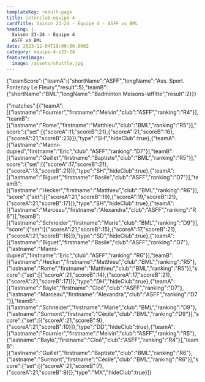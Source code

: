 ```yaml
---
templateKey: result-page
title: interclub-equipe-4
cardTitle: Saison 23-24 - Équipe 4 - ASFF vs BML 
heading: |-
  Saison 23-24 - Équipe 4
  ASFF vs BML
date: 2023-12-04T19:00:00.000Z
category: equipe-4-s23-24
featuredimage:
  image: /assets/shuttle.jpg
---
```


<teamscoreboard>{"teamScore":{"teamA":{"shortName":"ASFF","longName":"Ass. Sport. Fontenay Le Fleury","result":5},"teamB":{"shortName":"BML","longName":"Badminton Maisons-laffitte","result":2}}}</teamscoreboard>

<scoreboard>{"matches":[{"teamA":[{"lastname":"Fournier","firstname":"Melvin","club":"ASFF","ranking":"R4"}],"teamB":[{"lastname":"Rome","firstname":"Matthieu","club":"BML","ranking":"R5"}],"score":{"set":[{"scoreA":11,"scoreB":21},{"scoreA":21,"scoreB":16},{"scoreA":21,"scoreB":23}]},"type":"SH","hideClub":true},{"teamA":[{"lastname":"Manni-dupied","firstname":"Eric","club":"ASFF","ranking":"D7"}],"teamB":[{"lastname":"Guillet","firstname":"Baptiste","club":"BML","ranking":"R5"}],"score":{"set":[{"scoreA":17,"scoreB":21},{"scoreA":13,"scoreB":21}]},"type":"SH","hideClub":true},{"teamA":[{"lastname":"Biguet","firstname":"Basile","club":"ASFF","ranking":"D7"}],"teamB":[{"lastname":"Hecker","firstname":"Matthieu","club":"BML","ranking":"R6"}],"score":{"set":[{"scoreA":21,"scoreB":19},{"scoreA":19,"scoreB":21},{"scoreA":21,"scoreB":17}]},"type":"SH","hideClub":true},{"teamA":[{"lastname":"Marceau","firstname":"Alexandra","club":"ASFF","ranking":"R6"}],"teamB":[{"lastname":"Schneider","firstname":"Marie","club":"BML","ranking":"D9"}],"score":{"set":[{"scoreA":21,"scoreB":15},{"scoreA":17,"scoreB":21},{"scoreA":21,"scoreB":16}]},"type":"SD","hideClub":true},{"teamA":[{"lastname":"Biguet","firstname":"Basile","club":"ASFF","ranking":"D7"},{"lastname":"Manni-dupied","firstname":"Eric","club":"ASFF","ranking":"R6"}],"teamB":[{"lastname":"Hecker","firstname":"Matthieu","club":"BML","ranking":"R5"},{"lastname":"Rome","firstname":"Matthieu","club":"BML","ranking":"R5"}],"score":{"set":[{"scoreA":21,"scoreB":14},{"scoreA":17,"scoreB":21},{"scoreA":21,"scoreB":17}]},"type":"DH","hideClub":true},{"teamA":[{"lastname":"Bayle","firstname":"Cloé","club":"ASFF","ranking":"D7"},{"lastname":"Marceau","firstname":"Alexandra","club":"ASFF","ranking":"D7"}],"teamB":[{"lastname":"Schneider","firstname":"Marie","club":"BML","ranking":"D9"},{"lastname":"Surmont","firstname":"Cécile","club":"BML","ranking":"D9"}],"score":{"set":[{"scoreA":21,"scoreB":9},{"scoreA":21,"scoreB":10}]},"type":"DD","hideClub":true},{"teamA":[{"lastname":"Fournier","firstname":"Melvin","club":"ASFF","ranking":"R5"},{"lastname":"Bayle","firstname":"Cloé","club":"ASFF","ranking":"R4"}],"teamB":[{"lastname":"Guillet","firstname":"Baptiste","club":"BML","ranking":"R6"},{"lastname":"Surmont","firstname":"Cécile","club":"BML","ranking":"R6"}],"score":{"set":[{"scoreA":21,"scoreB":7},{"scoreA":21,"scoreB":9}]},"type":"MX","hideClub":true}]}</scoreboard>
